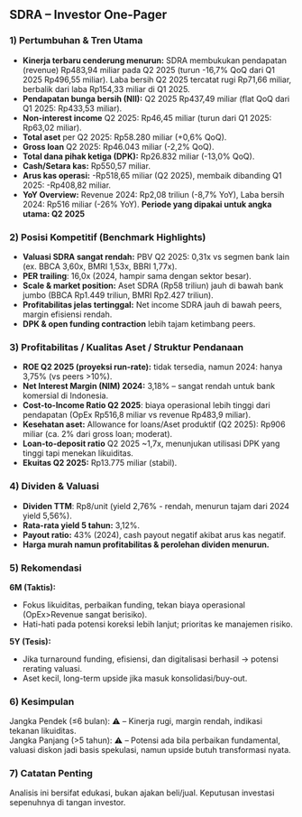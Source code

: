 ## SDRA – Investor One-Pager

### 1) Pertumbuhan & Tren Utama
- **Kinerja terbaru cenderung menurun:** SDRA membukukan pendapatan (revenue) Rp483,94 miliar pada Q2 2025 (turun -16,7% QoQ dari Q1 2025 Rp496,55 miliar). Laba bersih Q2 2025 tercatat rugi Rp71,66 miliar, berbalik dari laba Rp154,33 miliar di Q1 2025.
- **Pendapatan bunga bersih (NII):** Q2 2025 Rp437,49 miliar (flat QoQ dari Q1 2025: Rp433,53 miliar).
- **Non-interest income** Q2 2025: Rp46,45 miliar (turun dari Q1 2025: Rp63,02 miliar).
- **Total aset** per Q2 2025: Rp58.280 miliar (+0,6% QoQ).
- **Gross loan** Q2 2025: Rp46.043 miliar (-2,2% QoQ).
- **Total dana pihak ketiga (DPK):** Rp26.832 miliar (-13,0% QoQ).
- **Cash/Setara kas:** Rp550,57 miliar.
- **Arus kas operasi:** -Rp518,65 miliar (Q2 2025), membaik dibanding Q1 2025: -Rp408,82 miliar.
- **YoY Overview:** Revenue 2024: Rp2,08 triliun (-8,7% YoY), Laba bersih 2024: Rp516 miliar (-26% YoY).
**Periode yang dipakai untuk angka utama: Q2 2025**

### 2) Posisi Kompetitif (Benchmark Highlights)
- **Valuasi SDRA sangat rendah:** PBV Q2 2025: 0,31x vs segmen bank lain (ex. BBCA 3,60x, BMRI 1,53x, BBRI 1,77x).
- **PER trailing**: 16,0x (2024, hampir sama dengan sektor besar).
- **Scale & market position:** Aset SDRA (Rp58 triliun) jauh di bawah bank jumbo (BBCA Rp1.449 triliun, BMRI Rp2.427 triliun).
- **Profitabilitas jelas tertinggal:** Net income SDRA jauh di bawah peers, margin efisiensi rendah.
- **DPK & open funding contraction** lebih tajam ketimbang peers.

### 3) Profitabilitas / Kualitas Aset / Struktur Pendanaan
- **ROE Q2 2025 (proyeksi run-rate):** tidak tersedia, namun 2024: hanya 3,75% (vs peers >10%).
- **Net Interest Margin (NIM) 2024:** 3,18% – sangat rendah untuk bank komersial di Indonesia.
- **Cost-to-Income Ratio Q2 2025**: biaya operasional lebih tinggi dari pendapatan (OpEx Rp516,8 miliar vs revenue Rp483,9 miliar).
- **Kesehatan aset:** Allowance for loans/Aset produktif (Q2 2025): Rp906 miliar (ca. 2% dari gross loan; moderat).
- **Loan-to-deposit ratio** Q2 2025 ~1,7x, menunjukan utilisasi DPK yang tinggi tapi menekan likuiditas.
- **Ekuitas Q2 2025:** Rp13.775 miliar (stabil).

### 4) Dividen & Valuasi
- **Dividen TTM**: Rp8/unit (yield 2,76% - rendah, menurun tajam dari 2024 yield 5,56%).
- **Rata-rata yield 5 tahun:** 3,12%.
- **Payout ratio:** 43% (2024), cash payout negatif akibat arus kas negatif.
- **Harga murah namun profitabilitas & perolehan dividen menurun.**

### 5) Rekomendasi
**6M (Taktis):**  
- Fokus likuiditas, perbaikan funding, tekan biaya operasional (OpEx>Revenue sangat berisiko).  
- Hati-hati pada potensi koreksi lebih lanjut; prioritas ke manajemen risiko.

**5Y (Tesis):**  
- Jika turnaround funding, efisiensi, dan digitalisasi berhasil → potensi rerating valuasi.
- Aset kecil, long-term upside jika masuk konsolidasi/buy-out.

### 6) Kesimpulan
Jangka Pendek (≤6 bulan): ⚠️ – Kinerja rugi, margin rendah, indikasi tekanan likuiditas.  
Jangka Panjang (>5 tahun): ⚠️ – Potensi ada bila perbaikan fundamental, valuasi diskon jadi basis spekulasi, namun upside butuh transformasi nyata.

### 7) Catatan Penting
Analisis ini bersifat edukasi, bukan ajakan beli/jual. Keputusan investasi sepenuhnya di tangan investor.
